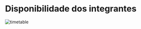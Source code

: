 # Disponibilidade dos integrantes

![timetable](https://raw.githubusercontent.com/Requisitos2-2019/Yellow-Grupo-4/devel/img/planejamento_grupo/timetable.png)